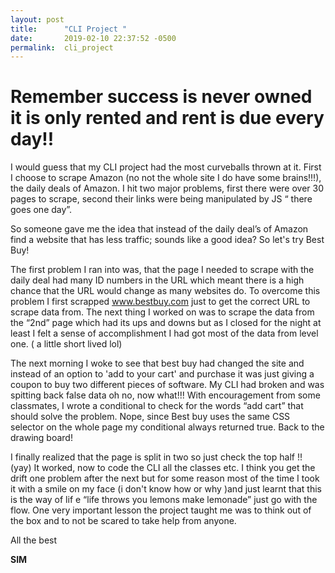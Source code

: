 ```yaml
---
layout: post
title:      "CLI Project "
date:       2019-02-10 22:37:52 -0500
permalink:  cli_project
---
```





#  Remember success is never owned it is only rented and rent is due every day!!
 


I would guess that my CLI project had the most curveballs thrown at it. First I choose to scrape Amazon (no not the whole site I do have some brains!!!), the daily deals of Amazon. I hit two major problems, first there were over 30 pages to scrape, second their links were being manipulated by JS “ there goes one day”.

So someone gave me the idea that instead of the daily deal’s of Amazon find a website that has less traffic; sounds like a good idea? So let's try  Best Buy!  

The first problem I ran into was, that the page I needed to scrape with the daily deal had many ID numbers in the URL which meant there is a high chance that the URL would change as many websites do. To overcome this problem I first scrapped www.bestbuy.com just to get the correct URL to scrape data from.  The next thing I worked on was to scrape the data from the “2nd” page which had its ups and downs but as I closed for the night at least I felt a sense of accomplishment I had got most of the data from level one. ( a little short lived lol)

The next morning I woke to see that best buy had changed the site and instead of an option to  'add to your cart' and purchase it was just giving a coupon to buy two different pieces of software. My CLI had broken and was spitting back false data oh no, now what!!!  With encouragement from some classmates, I wrote a conditional to check for the words “add cart” that should solve the problem. Nope, since Best buy uses the same CSS selector on the whole page my conditional always returned true. Back to the drawing board!

I finally  realized that the page is split in two so just check the top half !! (yay)  It worked, now to code the CLI all the classes etc. I think you get the drift one problem after the next but for some reason most of the time I took it with a smile on my face (i don't know how or why )and just learnt that this is the way of lif
e “life throws you lemons make lemonade” just go with the flow. One very important lesson the project taught me was to think out of the box and  to  not be scared to take help from anyone.



All the best

**SIM**

